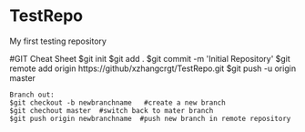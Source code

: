# TestRepo
My first testing repository

#GIT Cheat Sheet
	$git init
	$git add .
	$git commit -m 'Initial Repository'
	$git remote add origin https://github/xzhangcrgt/TestRepo.git
	$git push -u origin master
	
	Branch out:
	$git checkout -b newbranchname   #create a new branch
	$git chechout master  #switch back to mater branch
	$git push origin newbranchname  #push new branch in remote repository
